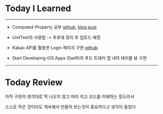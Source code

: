 # Today I Learned

---

- Computed-Property 공부 [github](https://github.com/VincentGeranium/VincentGeranium.github.io/blob/master/_posts/2019-05-20-Computed-Property.markdown), [blog post](https://vincentgeranium.github.io/ios,/swift/2019/05/20/Computed-Property.html)

- UnitTest의 사용법 -> 추후에 정리 후 업로드 예정

- Kakao API를 활용한 Login 페이지 구현 [github](https://github.com/VincentGeranium/Swift-Study/tree/master/2019-05-20-kakaoLogin-Study)

- Start Developing iOS Apps (Swift)의 푸드 트래커 앱 내의 테이블 뷰 구현

---

# Today Review

아직 구현이 생각대로 딱 나오지 않고 따라 치고 코드를 이해하는 정도라서

스스로 작은 것이라도 계속해서 만들어 보는것이 중요하다고 생각이 들었다